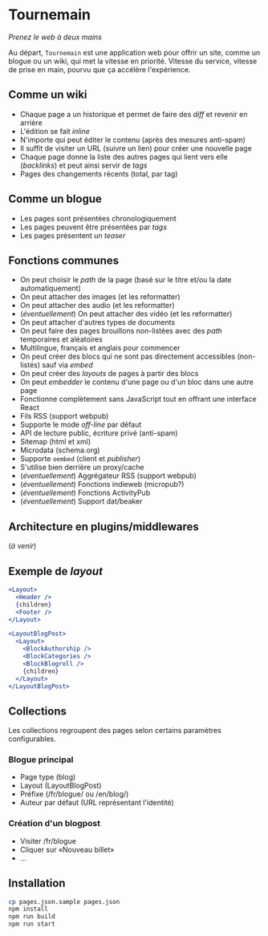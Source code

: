 # Tournemain

_Prenez le web à deux mains_

Au départ, `Tournemain` est une application web pour offrir un site, comme un blogue ou un wiki, qui met la vitesse en priorité. Vitesse du service, vitesse de prise en main, pourvu que ça accélère l'expérience.

## Comme un wiki

- Chaque page a un historique et permet de faire des _diff_ et revenir en arrière
- L'édition se fait _inline_
- N'importe qui peut éditer le contenu (après des mesures anti-spam)
- Il suffit de visiter un URL (suivre un lien) pour créer une nouvelle page
- Chaque page donne la liste des autres pages qui lient vers elle (_backlinks_) et peut ainsi servir de _tags_
- Pages des changements récents (total, par tag)

## Comme un blogue

- Les pages sont présentées chronologiquement
- Les pages peuvent être présentées par _tags_
- Les pages présentent un _teaser_

## Fonctions communes

- On peut choisir le _path_ de la page (basé sur le titre et/ou la date automatiquement)
- On peut attacher des images (et les reformatter)
- On peut attacher des audio (et les reformatter)
- (_éventuellement_) On peut attacher des vidéo (et les reformatter)
- On peut attacher d'autres types de documents
- On peut faire des pages brouillons non-listées avec des _path_ temporaires et aléatoires
- Multilingue, français et anglais pour commencer
- On peut créer des blocs qui ne sont pas directement accessibles (non-listés) sauf via _embed_
- On peut créer des _layouts_ de pages à partir des blocs
- On peut _embedder_ le contenu d'une page ou d'un bloc dans une autre page
- Fonctionne complètement sans JavaScript tout en offrant une interface React
- Fils RSS (support webpub)
- Supporte le mode _off-line_ par défaut
- API de lecture public, écriture privé (anti-spam)
- Sitemap (html et xml)
- Microdata (schema.org)
- Supporte `oembed` (client et _publisher_)
- S'utilise bien derrière un proxy/cache
- (_éventuellement_) Aggrégateur RSS (support webpub)
- (_éventuellement_) Fonctions indieweb (micropub?)
- (_éventuellement_) Fonctions ActivityPub
- (_éventuellement_) Support dat/beaker

## Architecture en plugins/middlewares

(_à venir_)

## Exemple de _layout_

```jsx
<Layout>
  <Header />
  {children}
  <Footer />
</Layout>
```

```jsx
<LayoutBlogPost>
  <Layout>
    <BlockAuthorship />
    <BlockCategories />
    <BlockBlogroll />
    {children}
  </Layout>
</LayoutBlogPost>
```

## Collections

Les collections regroupent des pages selon certains paramètres configurables.

### Blogue principal

- Page type (blog)
- Layout (LayoutBlogPost)
- Préfixe (/fr/blogue/ ou /en/blog/)
- Auteur par défaut (URL représentant l'identité)

### Création d'un blogpost

- Visiter /fr/blogue
- Cliquer sur «Nouveau billet»
- ...

## Installation

```sh
cp pages.json.sample pages.json
npm install
npm run build
npm run start
```
